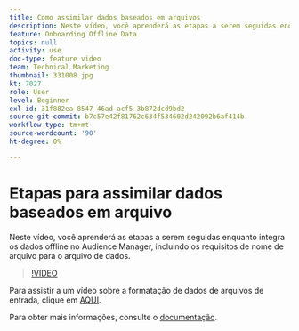 ```yaml
---
title: Como assimilar dados baseados em arquivos
description: Neste vídeo, você aprenderá as etapas a serem seguidas enquanto integra os dados offline no Audience Manager, incluindo os requisitos de nome de arquivo para o arquivo de dados.
feature: Onboarding Offline Data
topics: null
activity: use
doc-type: feature video
team: Technical Marketing
thumbnail: 331008.jpg
kt: 7027
role: User
level: Beginner
exl-id: 31f882ea-8547-46ad-acf5-3b872dcd9bd2
source-git-commit: b7c57e42f81762c634f534602d242092b6af414b
workflow-type: tm+mt
source-wordcount: '90'
ht-degree: 0%

---
```


# Etapas para assimilar dados baseados em arquivo

Neste vídeo, você aprenderá as etapas a serem seguidas enquanto integra os dados offline no Audience Manager, incluindo os requisitos de nome de arquivo para o arquivo de dados.

>[!VIDEO](https://video.tv.adobe.com/v/331008/?quality=12&learn=on)

Para assistir a um vídeo sobre a formatação de dados de arquivos de entrada, clique em [AQUI](formatting-and-ingesting-file-based-data.md).

Para obter mais informações, consulte o [documentação](https://experienceleague.adobe.com/docs/audience-manager/user-guide/implementation-integration-guides/sending-audience-data/batch-data-transfer-process/inbound-s3-filenames.html).
